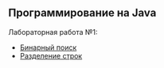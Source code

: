 ## Программирование на Java

Лабораторная работа №1:
- [Бинарный поиск](https://github.com/zhizhkaa/upgraded-couscous/blob/main/src/LR1/BinarySearch.java)
- [Разделение строк](https://github.com/zhizhkaa/upgraded-couscous/blob/main/src/LR1/BinarySearch.java)
